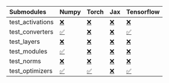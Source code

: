 | Submodules       | Numpy                                                                                                                           | Torch                                                                                                                           | Jax                                                                                                                             | Tensorflow                                                                                                                      |
|:-----------------|:--------------------------------------------------------------------------------------------------------------------------------|:--------------------------------------------------------------------------------------------------------------------------------|:--------------------------------------------------------------------------------------------------------------------------------|:--------------------------------------------------------------------------------------------------------------------------------|
| test_activations | <a href="https://github.com/unifyai/ivy/runs/7940295728?check_suite_focus=true" rel="noopener noreferrer" target="_blank">❌</a> | <a href="https://github.com/unifyai/ivy/runs/7940295933?check_suite_focus=true" rel="noopener noreferrer" target="_blank">❌</a> | <a href="https://github.com/unifyai/ivy/runs/7940296127?check_suite_focus=true" rel="noopener noreferrer" target="_blank">❌</a> | <a href="https://github.com/unifyai/ivy/runs/7940296366?check_suite_focus=true" rel="noopener noreferrer" target="_blank">❌</a> |
| test_converters  | <a href="https://github.com/unifyai/ivy/runs/7940295753?check_suite_focus=true" rel="noopener noreferrer" target="_blank">✅</a> | <a href="https://github.com/unifyai/ivy/runs/7940295968?check_suite_focus=true" rel="noopener noreferrer" target="_blank">❌</a> | <a href="https://github.com/unifyai/ivy/runs/7940296165?check_suite_focus=true" rel="noopener noreferrer" target="_blank">❌</a> | <a href="https://github.com/unifyai/ivy/runs/7940296396?check_suite_focus=true" rel="noopener noreferrer" target="_blank">✅</a> |
| test_layers      | <a href="https://github.com/unifyai/ivy/runs/7940295795?check_suite_focus=true" rel="noopener noreferrer" target="_blank">❌</a> | <a href="https://github.com/unifyai/ivy/runs/7940296004?check_suite_focus=true" rel="noopener noreferrer" target="_blank">❌</a> | <a href="https://github.com/unifyai/ivy/runs/7940296202?check_suite_focus=true" rel="noopener noreferrer" target="_blank">❌</a> | <a href="https://github.com/unifyai/ivy/runs/7940296420?check_suite_focus=true" rel="noopener noreferrer" target="_blank">❌</a> |
| test_modules     | <a href="https://github.com/unifyai/ivy/runs/7940295829?check_suite_focus=true" rel="noopener noreferrer" target="_blank">✅</a> | <a href="https://github.com/unifyai/ivy/runs/7940296037?check_suite_focus=true" rel="noopener noreferrer" target="_blank">❌</a> | <a href="https://github.com/unifyai/ivy/runs/7940296246?check_suite_focus=true" rel="noopener noreferrer" target="_blank">❌</a> | <a href="https://github.com/unifyai/ivy/runs/7940296443?check_suite_focus=true" rel="noopener noreferrer" target="_blank">❌</a> |
| test_norms       | <a href="https://github.com/unifyai/ivy/runs/7940295865?check_suite_focus=true" rel="noopener noreferrer" target="_blank">❌</a> | <a href="https://github.com/unifyai/ivy/runs/7940296063?check_suite_focus=true" rel="noopener noreferrer" target="_blank">❌</a> | <a href="https://github.com/unifyai/ivy/runs/7940296270?check_suite_focus=true" rel="noopener noreferrer" target="_blank">❌</a> | <a href="https://github.com/unifyai/ivy/runs/7940296468?check_suite_focus=true" rel="noopener noreferrer" target="_blank">❌</a> |
| test_optimizers  | <a href="https://github.com/unifyai/ivy/runs/7940295895?check_suite_focus=true" rel="noopener noreferrer" target="_blank">✅</a> | <a href="https://github.com/unifyai/ivy/runs/7940296099?check_suite_focus=true" rel="noopener noreferrer" target="_blank">✅</a> | <a href="https://github.com/unifyai/ivy/runs/7940296317?check_suite_focus=true" rel="noopener noreferrer" target="_blank">❌</a> | <a href="https://github.com/unifyai/ivy/runs/7940296483?check_suite_focus=true" rel="noopener noreferrer" target="_blank">✅</a> |